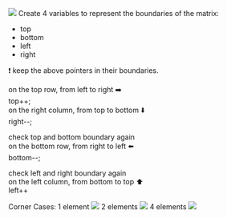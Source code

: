 
![](https://i.gyazo.com/4cfa4c37519b46e711d9fc9423776bf8.png)
Create 4 variables to represent the boundaries of the matrix: 
- top
- bottom
- left
- right
  
❗ keep the above pointers in their boundaries.

on the top row, from left to right  ➡️  
top++;  
on the right column, from top to bottom  ⬇️  
right--;  

check top and bottom boundary again  
on the bottom row, from right to left  ⬅️  
bottom--;  

check left and right boundary again  
on the left column, from bottom to top  ⬆️  
left++  


Corner Cases: 
1 element
![](https://i.gyazo.com/2879b2b53d0f86232afaf07eb706cbb4.png)
2 elements
![](https://i.gyazo.com/528f877aae99eadf0864e68dbb154572.png)
4 elements
![](https://i.gyazo.com/d3438813eb52cae18a2b86ede25cc353.png)

